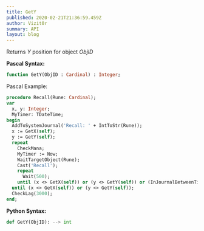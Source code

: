 ```yaml
---
title: GetY
published: 2020-02-21T21:36:59.459Z
author: Vizit0r
summary: API
layout: blog
---
```


 

Returns *Y* position for object *ObjID*


**Pascal Syntax:**

```pascal
function GetY(ObjID : Cardinal) : Integer;
```
Pascal Example:
```pascal
procedure Recall(Rune: Cardinal);
var 
  x, y: Integer;
  MyTimer: TDateTime;
begin
  AddToSystemJournal('Recall: ' + IntToStr(Rune));    
  x := GetX(self);
  y := GetY(self);
  repeat
    CheckMana;
    MyTimer := Now;
    WaitTargetObject(Rune);
    Cast('Recall');
    repeat
      Wait(500);
    until (x <> GetX(self)) or (y <> GetY(self)) or (InJournalBetweenTimes('fizzles', MyTimer, Now) <> -1);
  until (x <> GetX(self)) or (y <> GetY(self));
  CheckLag(3000);
end;
```

**Python Syntax:**
```python
def GetY(ObjID): --> int
```
